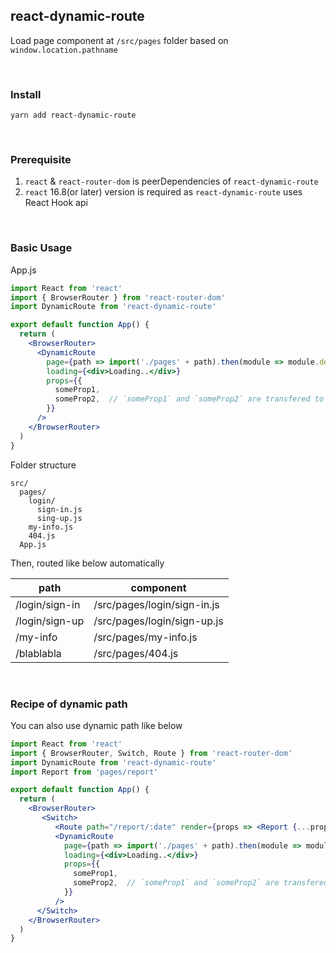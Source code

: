## react-dynamic-route

Load page component at `/src/pages` folder based on `window.location.pathname`

<br>

### Install
```
yarn add react-dynamic-route
```

<br>

### Prerequisite
1. `react` & `react-router-dom` is peerDependencies of `react-dynamic-route`
2. `react` 16.8(or later) version is required as `react-dynamic-route` uses React Hook api

<br>

### Basic Usage
App.js
```jsx
import React from 'react'
import { BrowserRouter } from 'react-router-dom'
import DynamicRoute from 'react-dynamic-route'

export default function App() {
  return (
    <BrowserRouter>
      <DynamicRoute
        page={path => import('./pages' + path).then(module => module.default)}
        loading={<div>Loading..</div>}
        props={{
          someProp1,
          someProp2,  // `someProp1` and `someProp2` are transfered to `module.dedault` above finally
        }}
      />  
    </BrowserRouter>
  )
}
```

Folder structure
```
src/
  pages/
    login/
      sign-in.js
      sing-up.js
    my-info.js
    404.js
  App.js
```

Then, routed like below automatically

| path           | component                   |
| -------------- | --------------------------- |
| /login/sign-in | /src/pages/login/sign-in.js |
| /login/sign-up | /src/pages/login/sign-up.js |
| /my-info       | /src/pages/my-info.js       |
| /blablabla     | /src/pages/404.js           |


<br>

### Recipe of dynamic path

You can also use dynamic path like below

```jsx
import React from 'react'
import { BrowserRouter, Switch, Route } from 'react-router-dom'
import DynamicRoute from 'react-dynamic-route'
import Report from 'pages/report'

export default function App() {
  return (
    <BrowserRouter>
       <Switch>
          <Route path="/report/:date" render={props => <Report {...props} />} />
          <DynamicRoute
            page={path => import('./pages' + path).then(module => module.default)}
            loading={<div>Loading..</div>}
            props={{
              someProp1,
              someProp2,  // `someProp1` and `someProp2` are transfered to `module.default` above finally
            }}
          />      
      </Switch>
    </BrowserRouter>
  )
}
```


